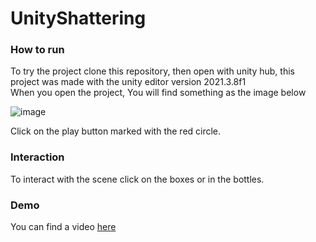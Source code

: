 # UnityShattering

### How to run   

To try the project clone this repository, then open with unity hub, this project was made with the unity editor version 2021.3.8f1  
When you open the project, You will find something as the image below  
  
![image](https://user-images.githubusercontent.com/53883520/205865260-d88c8c32-d67c-4906-ac87-03f15258688e.png)
  
Click on the play button marked with the red circle.  
  
### Interaction  
  
To interact with the scene click on the boxes or in the bottles.  
  
### Demo  
  
You can find a video [here](https://youtu.be/pYTf7TA-7I4)
